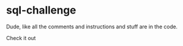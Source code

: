 # sql-challenge

Dude, like all the comments and instructions and stuff are in the code.

Check it out